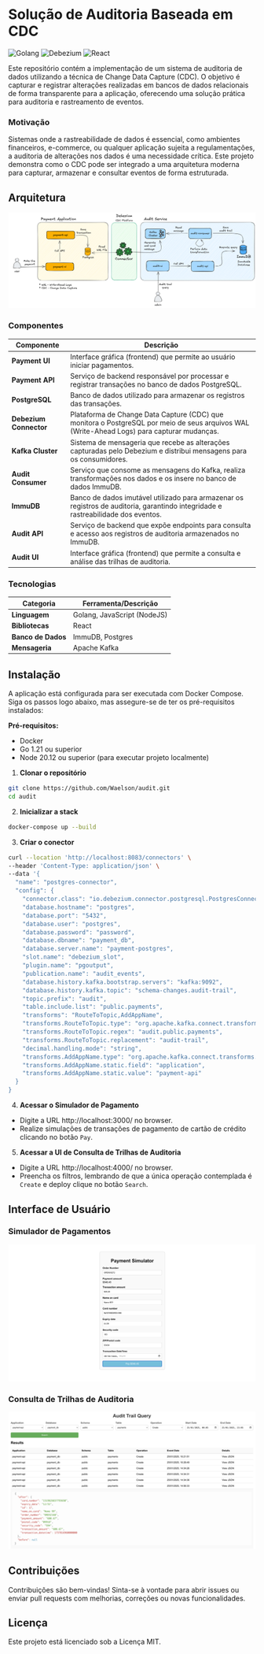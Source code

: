 # Solução de Auditoria Baseada em CDC

![Golang](https://img.shields.io/badge/technology-Golang-blue.svg)  ![Debezium](https://img.shields.io/badge/technology-Debezium-orange.svg) ![React](https://img.shields.io/badge/technology-React-green.svg)

Este repositório contém a implementação de um sistema de auditoria de dados utilizando a técnica de Change Data Capture (CDC). O objetivo é capturar e registrar alterações realizadas em bancos de dados relacionais de forma transparente para a aplicação, oferecendo uma solução prática para auditoria e rastreamento de eventos.

### Motivação

Sistemas onde a rastreabilidade de dados é essencial, como ambientes financeiros, e-commerce, ou qualquer aplicação sujeita a regulamentações, a auditoria de alterações nos dados é uma necessidade crítica. Este projeto demonstra como o CDC pode ser integrado a uma arquitetura moderna para capturar, armazenar e consultar eventos de forma estruturada.


## Arquitetura

![Architecture](documentation/architecture.png)

### Componentes

| **Componente**         | **Descrição**                                                                                                                              |
|------------------------|--------------------------------------------------------------------------------------------------------------------------------------------|
| **Payment UI**         | Interface gráfica (frontend) que permite ao usuário iniciar pagamentos.                                                                    |
| **Payment API**        | Serviço de backend responsável por processar e registrar transações no banco de dados PostgreSQL.                                          |
| **PostgreSQL**         | Banco de dados utilizado para armazenar os registros das transações.                                                                       |
| **Debezium Connector** | Plataforma de Change Data Capture (CDC) que monitora o PostgreSQL por meio de seus arquivos WAL (Write-Ahead Logs) para capturar mudanças. |
| **Kafka Cluster**      | Sistema de mensageria que recebe as alterações capturadas pelo Debezium e distribui mensagens para os consumidores.                        |
| **Audit Consumer**     | Serviço que consome as mensagens do Kafka, realiza transformações nos dados e os insere no banco de dados ImmuDB.                          |
| **ImmuDB**             | Banco de dados imutável utilizado para armazenar os registros de auditoria, garantindo integridade e rastreabilidade dos eventos.          |
| **Audit API**          | Serviço de backend que expõe endpoints para consulta e acesso aos registros de auditoria armazenados no ImmuDB.                            |
| **Audit UI**           | Interface gráfica (frontend) que permite a consulta e análise das trilhas de auditoria.                                                    |


### Tecnologias
| **Categoria**       | **Ferramenta/Descrição**    |
|---------------------|-----------------------------|
| **Linguagem**       | Golang, JavaScript (NodeJS) |
| **Bibliotecas**     | React                       |
| **Banco de Dados**  | ImmuDB, Postgres            |
| **Mensageria**      | Apache Kafka                |

## Instalação
A aplicação está configurada para ser executada com Docker Compose. Siga os passos logo abaixo, mas assegure-se de ter os pré-requisitos instalados:

**Pré-requisitos:**
- Docker
- Go 1.21 ou superior
- Node 20.12 ou superior (para executar projeto localmente)

1. **Clonar o repositório**

```bash
git clone https://github.com/Waelson/audit.git
cd audit
```

2. **Inicializar a stack**

```bash
docker-compose up --build
```

3. **Criar o conector**

```bash
curl --location 'http://localhost:8083/connectors' \
--header 'Content-Type: application/json' \
--data '{
  "name": "postgres-connector",
  "config": {
    "connector.class": "io.debezium.connector.postgresql.PostgresConnector",
    "database.hostname": "postgres",
    "database.port": "5432",
    "database.user": "postgres",
    "database.password": "password",
    "database.dbname": "payment_db",
    "database.server.name": "payment-postgres",
    "slot.name": "debezium_slot",
    "plugin.name": "pgoutput",
    "publication.name": "audit_events",
    "database.history.kafka.bootstrap.servers": "kafka:9092",
    "database.history.kafka.topic": "schema-changes.audit-trail",
    "topic.prefix": "audit",
    "table.include.list": "public.payments",
    "transforms": "RouteToTopic,AddAppName",
    "transforms.RouteToTopic.type": "org.apache.kafka.connect.transforms.RegexRouter",
    "transforms.RouteToTopic.regex": "audit.public.payments",
    "transforms.RouteToTopic.replacement": "audit-trail",
    "decimal.handling.mode": "string",
    "transforms.AddAppName.type": "org.apache.kafka.connect.transforms.InsertField$Value",
    "transforms.AddAppName.static.field": "application",
    "transforms.AddAppName.static.value": "payment-api"
  }
}
```

4. **Acessar o Simulador de Pagamento**
- Digite a URL http://localhost:3000/ no browser.
- Realize simulações de transações de pagamento de cartão de crédito clicando no botão `Pay`.

5. **Acessar a UI de Consulta de Trilhas de Auditoria**
- Digite a URL http://localhost:4000/ no browser.
- Preencha os filtros, lembrando de que a única operação contemplada é `Create` e deploy clique no botão `Search`. 

## Interface de Usuário

### Simulador de Pagamentos

![payment](documentation/payment_simulator.png)

### Consulta de Trilhas de Auditoria

![audit](documentation/audit_trail_query.png)

## Contribuições

Contribuições são bem-vindas! Sinta-se à vontade para abrir issues ou enviar pull requests com melhorias, correções ou novas funcionalidades.

## Licença

Este projeto está licenciado sob a Licença MIT.